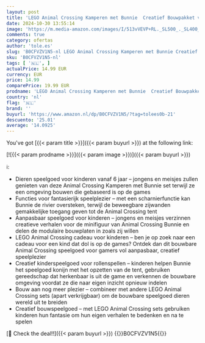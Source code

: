 ```yaml
---
layout: post
title: 'LEGO Animal Crossing Kamperen met Bunnie  Creatief Bouwpakket voor Kinderen  Set met het Speelgoed Konijn uit de Game  plus Tent  Cadeau voor Meisjes en Jongens vanaf 6 jaar 77047'
date: 2024-10-30 13:55:14
image: 'https://m.media-amazon.com/images/I/513vVEVP+RL._SL500_._SL400_.jpg'
comments: true
category: ofertas
author: 'tole.es'
slug: 'B0CFVZV1N5-nl LEGO Animal Crossing Kamperen met Bunnie Creatief...'
sku: 'B0CFVZV1N5-nl'
tags: [ '🇳🇱', ]
actualPrice: 14.99 EUR
currency: EUR
price: 14.99
comparePrice: 19.99 EUR
prodname: 'LEGO Animal Crossing Kamperen met Bunnie  Creatief Bouwpakket voor Kinderen  Set met het Speelgoed Konijn uit de Game  plus Tent  Cadeau voor Meisjes en Jongens vanaf 6 jaar 77047'
country: 'nl'
flag: '🇳🇱'
brand: ''
buyurl: 'https://www.amazon.nl/dp/B0CFVZV1N5/?tag=tolees0b-21'
descuento: '25.01'
average: '14.0925'
---
```


You've got [{{< param title >}}]({{< param buyurl >}}) at the following link:

[![{{< param prodname >}}]({{< param image >}})]({{< param buyurl >}})

ℹ️:

- Dieren speelgoed voor kinderen vanaf 6 jaar – jongens en meisjes zullen genieten van deze Animal Crossing Kamperen met Bunnie set terwijl ze een omgeving bouwen die gebaseerd is op de games
- Functies voor fantasierijk speelplezier – met een scharnierfunctie kan Bunnie de rivier oversteken, terwijl de beweegbare zijwanden gemakkelijke toegang geven tot de Animal Crossing tent
- Aanpasbaar speelgoed voor kinderen – jongens en meisjes verzinnen creatieve verhalen voor de minifiguur van Animal Crossing Bunnie en delen de modulaire bouwplaten in zoals zij willen
- LEGO Animal Crossing cadeau voor kinderen – ben je op zoek naar een cadeau voor een kind dat dol is op de games? Ontdek dan dit bouwbare Animal Crossing speelgoed voor gamers vol aanpasbaar, creatief speelplezier
- Creatief kinderspeelgoed voor rollenspellen – kinderen helpen Bunnie het speelgoed konijn met het opzetten van de tent, gebruiken gereedschap dat herkenbaar is uit de game en verkennen de bouwbare omgeving voordat ze die naar eigen inzicht opnieuw indelen
- Bouw aan nog meer plezier – combineer met andere LEGO Animal Crossing sets (apart verkrijgbaar) om de bouwbare speelgoed dieren wereld uit te breiden
- Creatief bouwspeelgoed – met LEGO Animal Crossing sets gebruiken kinderen hun fantasie om hun eigen verhalen te bedenken en na te spelen

[🛒 Check the deal!!]({{< param buyurl >}})
{{<world>}}B0CFVZV1N5{{</world>}}
